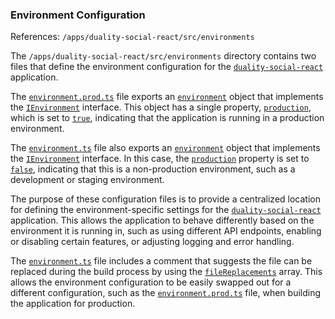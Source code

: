 ### Environment Configuration
References: `/apps/duality-social-react/src/environments`

The `/apps/duality-social-react/src/environments` directory contains two files that define the environment configuration for the [`duality-social-react`](/apps/duality-social-react/project.json#L2) application.

The [`environment.prod.ts`](/apps/duality-social-react/src/environments/environment.prod.ts#L0) file exports an [`environment`](/apps/duality-social-node/src/environment.ts#L21) object that implements the [`IEnvironment`](/apps/duality-social-node/src/interfaces/environment.ts#L3) interface. This object has a single property, [`production`](/apps/duality-social-node/src/environment.ts#L7), which is set to [`true`](/libs/duality-social-lib/src/lib/schemas/user.ts#L19), indicating that the application is running in a production environment.

The [`environment.ts`](/apps/duality-social-node/src/environment.ts#L0) file also exports an [`environment`](/apps/duality-social-node/src/environment.ts#L21) object that implements the [`IEnvironment`](/apps/duality-social-node/src/interfaces/environment.ts#L3) interface. In this case, the [`production`](/apps/duality-social-node/src/environment.ts#L7) property is set to [`false`](/apps/duality-social-react/project.json#L30), indicating that this is a non-production environment, such as a development or staging environment.

The purpose of these configuration files is to provide a centralized location for defining the environment-specific settings for the [`duality-social-react`](/apps/duality-social-react/project.json#L2) application. This allows the application to behave differently based on the environment it is running in, such as using different API endpoints, enabling or disabling certain features, or adjusting logging and error handling.

The [`environment.ts`](/apps/duality-social-node/src/environment.ts#L0) file includes a comment that suggests the file can be replaced during the build process by using the [`fileReplacements`](/apps/duality-social-react/project.json#L36) array. This allows the environment configuration to be easily swapped out for a different configuration, such as the [`environment.prod.ts`](/apps/duality-social-react/src/environments/environment.prod.ts#L0) file, when building the application for production.